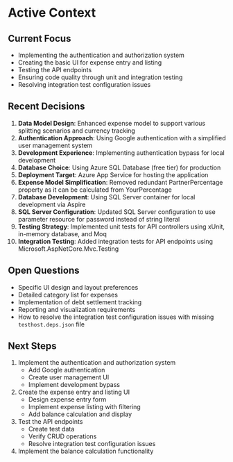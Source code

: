 # Active Context

## Current Focus

- Implementing the authentication and authorization system
- Creating the basic UI for expense entry and listing
- Testing the API endpoints
- Ensuring code quality through unit and integration testing
- Resolving integration test configuration issues

## Recent Decisions

1. **Data Model Design**: Enhanced expense model to support various splitting scenarios and currency tracking
2. **Authentication Approach**: Using Google authentication with a simplified user management system
3. **Development Experience**: Implementing authentication bypass for local development
4. **Database Choice**: Using Azure SQL Database (free tier) for production
5. **Deployment Target**: Azure App Service for hosting the application
6. **Expense Model Simplification**: Removed redundant PartnerPercentage property as it can be calculated from YourPercentage
7. **Database Development**: Using SQL Server container for local development via Aspire
8. **SQL Server Configuration**: Updated SQL Server configuration to use parameter resource for password instead of string literal
9. **Testing Strategy**: Implemented unit tests for API controllers using xUnit, in-memory database, and Moq
10. **Integration Testing**: Added integration tests for API endpoints using Microsoft.AspNetCore.Mvc.Testing

## Open Questions

- Specific UI design and layout preferences
- Detailed category list for expenses
- Implementation of debt settlement tracking
- Reporting and visualization requirements
- How to resolve the integration test configuration issues with missing `testhost.deps.json` file

## Next Steps

1. Implement the authentication and authorization system
   - Add Google authentication
   - Create user management UI
   - Implement development bypass
2. Create the expense entry and listing UI
   - Design expense entry form
   - Implement expense listing with filtering
   - Add balance calculation and display
3. Test the API endpoints
   - Create test data
   - Verify CRUD operations
   - Resolve integration test configuration issues
4. Implement the balance calculation functionality
